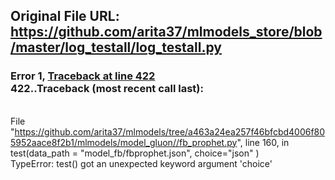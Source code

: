 ## Original File URL: https://github.com/arita37/mlmodels_store/blob/master/log_testall/log_testall.py


### Error 1, [Traceback at line 422](https://github.com/arita37/mlmodels_store/blob/master/log_testall/log_testall.py#L422)<br />422..Traceback (most recent call last):
<br />  File "https://github.com/arita37/mlmodels/tree/a463a24ea257f46bfcbd4006f805952aace8f2b1/mlmodels/model_gluon//fb_prophet.py", line 160, in <module>
<br />    test(data_path = "model_fb/fbprophet.json", choice="json" )
<br />TypeError: test() got an unexpected keyword argument 'choice'
